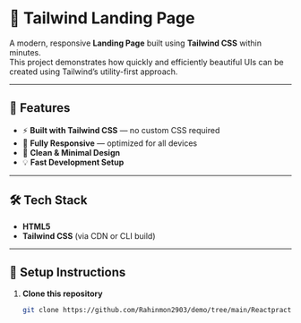 # 🚀 Tailwind Landing Page

A modern, responsive **Landing Page** built using **Tailwind CSS** within minutes.  
This project demonstrates how quickly and efficiently beautiful UIs can be created using Tailwind’s utility-first approach.

---

## 🌟 Features

- ⚡ **Built with Tailwind CSS** — no custom CSS required  
- 📱 **Fully Responsive** — optimized for all devices  
- 🎨 **Clean & Minimal Design**  
- 💡 **Fast Development Setup**

---

## 🛠️ Tech Stack

- **HTML5**
- **Tailwind CSS** (via CDN or CLI build)

---

## 🧩 Setup Instructions

1. **Clone this repository**
   ```bash
   git clone https://github.com/Rahinmon2903/demo/tree/main/Reactpractice1